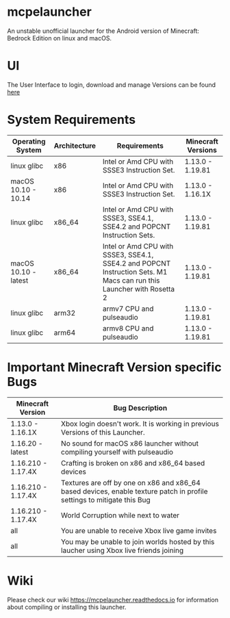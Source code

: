 # mcpelauncher

An unstable unofficial launcher for the Android version of Minecraft: Bedrock Edition on linux and macOS.

# UI

The User Interface to login, download and manage Versions can be found [here](https://github.com/minecraft-linux/mcpelauncher-ui-manifest)

# System Requirements

Operating System|Architecture|Requirements|Minecraft Versions
---|---|---|---
linux glibc|x86|Intel or Amd CPU with SSSE3 Instruction Set.|1.13.0 - 1.19.81
macOS 10.10 - 10.14|x86|Intel or Amd CPU with SSSE3 Instruction Set.|1.13.0 - 1.16.1X
linux glibc|x86_64|Intel or Amd CPU with SSSE3, SSE4.1, SSE4.2 and POPCNT Instruction Sets.|1.13.0 - 1.19.81
macOS 10.10 - latest|x86_64|Intel or Amd CPU with SSSE3, SSE4.1, SSE4.2 and POPCNT Instruction Sets. M1 Macs can run this Launcher with Rosetta 2|1.13.0 - 1.19.81
linux glibc|arm32|armv7 CPU and pulseaudio|1.13.0 - 1.19.81
linux glibc|arm64|armv8 CPU and pulseaudio|1.13.0 - 1.19.81


# Important Minecraft Version specific Bugs

Minecraft Version|Bug Description
---|---
1.13.0 - 1.16.1X|Xbox login doesn't work. It is working in previous Versions of this Launcher.
1.16.20 - latest|No sound for macOS x86 launcher without compiling yourself with pulseaudio
1.16.210 - 1.17.4X|Crafting is broken on x86 and x86_64 based devices
1.16.210 - 1.17.4X|Textures are off by one on x86 and x86_64 based devices, enable texture patch in profile settings to mitigate this Bug
1.16.210 - 1.17.4X|World Corruption while next to water
all|You are unable to receive Xbox live game invites
all|You may be unable to join worlds hosted by this laucher using Xbox live friends joining

# Wiki

Please check our wiki https://mcpelauncher.readthedocs.io for information about compiling or installing this launcher.